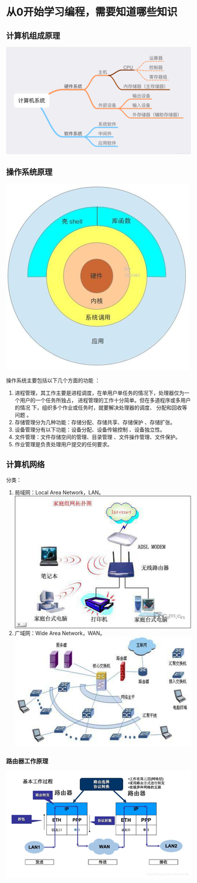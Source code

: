 # 从0开始学习编程，需要知道哪些知识
## 计算机组成原理
![](./images/computer-compose-principle_01.jpg)
## 操作系统原理
![](./images/operating-system_01.jpg)

操作系统主要包括以下几个方面的功能 ：
1. 进程管理，其工作主要是进程调度，在单用户单任务的情况下，处理器仅为一个用户的一个任务所独占， 进程管理的工作十分简单。但在多道程序或多用户的情况 下，组织多个作业或任务时，就要解决处理器的调度、 分配和回收等问题 。
2. 存储管理分为几种功能：存储分配、存储共享、存储保护 、存储扩张。
3. 设备管理分有以下功能：设备分配、设备传输控制 、设备独立性。
4. 文件管理：文件存储空间的管理、目录管理 、文件操作管理、文件保护。
5. 作业管理是负责处理用户提交的任何要求。

## 计算机网络
分类：
1. 局域网：Local Area Network，LAN。   
![](./images/computer-network_02.jpg) 
2. 广域网：Wide Area Network，WAN。   
![](./images/computer-network_01.jpg)  

### 路由器工作原理
![](./images/network-route_01.png) 

